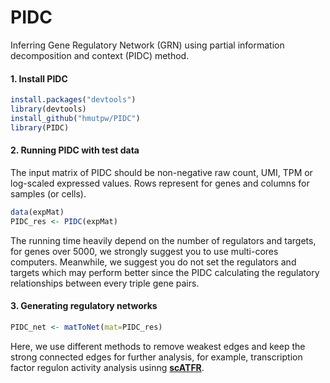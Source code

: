 # PIDC
Inferring Gene Regulatory Network (GRN) using partial information decomposition and context (PIDC) method.
#### 1. Install PIDC

```r
install.packages("devtools")
library(devtools)
install_github("hmutpw/PIDC")
library(PIDC)
```

#### 2. Running PIDC with test data

The input matrix of PIDC should be non-negative raw count, UMI, TPM or log-scaled expressed values. Rows represent for genes and columns for samples (or cells).

```R
data(expMat)
PIDC_res <- PIDC(expMat)
```

The running time heavily depend on the number of regulators and targets, for genes over 5000,  we strongly suggest you to use multi-cores computers. Meanwhile, we suggest you do not set the regulators and targets which may perform better since the PIDC calculating the regulatory relationships between every triple gene pairs.

#### 3. Generating regulatory networks

```R
PIDC_net <- matToNet(mat=PIDC_res)
```

Here, we use different methods to remove weakest edges and keep the strong connected edges for further analysis, for example, transcription factor regulon activity analysis usinng **[scATFR](https://github.com/hmutpw/scATFR)**.  




